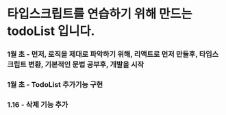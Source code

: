 # 타입스크립트를 연습하기 위해 만드는 todoList 입니다.
### 1월 초 - 먼저, 로직을 제대로 파악하기 위해, 리액트로 먼저 만들후, 타입스크립트 변환, 기본적인 문법 공부후, 개발을 시작
### 1월 초 - TodoList 추가기능 구현
### 1.16 - 삭제 기능 추가


